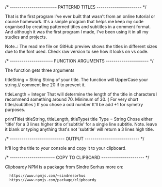 
/* ------------------------ PATTERND TITLES ----------------------- */

That is the first program I've ever built that wasn't from an online tutorial or course homework. It's a simple program that helps me keep my code organised by creating patterned titles and subtitles in a comment format. And although it was the first program I made, I've been using it in all my studies and projects.

Note..: The read me file on GitHub preview shows the titles in different sizes due to the font used. Check raw version to see how it looks on vs code.

/* ---------------------- FUNCTION ARGUMENTS ---------------------- */

The function gets three arguments

titleString = String String of your title. The function will UpperCase your string // comment line 20 if to prevent it.

titleLength = Integer That will determine the length of the title in characters I recommend something around 70. Minimum of 30. ( For very short titles/subtitles ) If you chose a odd number It'll be add +1 for symetry purposes.

printTitle( titleString, titleLength, titleType) title Type = String Chose either 'title' for a 3 lines higher title or'subtitle' for a single line subtitle. Note. leave it blank or typing anything that's not 'subtitle' will return a 3 lines high title.

/* ---------------------------- OUTPUT ---------------------------- */

It'll log the title to your console and copy it to your clipboard.

/* ----------------------- COPY TO CLIPBOARD ---------------------- */

Clipboardy NPM is a package from Sindre Sorhus more on:

      https://www.npmjs.com/~sindresorhus     
      https://www.npmjs.com/package/clipboardy

